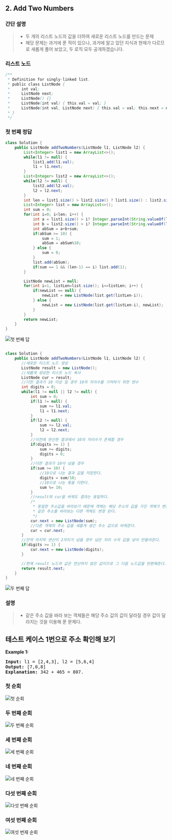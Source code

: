 ## 2. Add Two Numbers

### 간단 설명
> - 두 개의 리스트 노드의 값을 더하여 새로운 리스트 노드를 만드는 문제
> - 해당 문제는 과거에 푼 적이 있으나, 과거에 알고 있던 지식과 현재가 다르므로 새롭게 풀어 보았고, 두 로직 모두 공개하겠습니다.

### 리스트 노드
```java
/**
 * Definition for singly-linked list.
 * public class ListNode {
 *     int val;
 *     ListNode next;
 *     ListNode() {}
 *     ListNode(int val) { this.val = val; }
 *     ListNode(int val, ListNode next) { this.val = val; this.next = next; }
 * }
 */
```

### 첫 번째 정답

```java
class Solution {
    public ListNode addTwoNumbers(ListNode l1, ListNode l2) {
        List<Integer> list1 = new ArrayList<>();
        while(l1 != null) {
            list1.add(l1.val);
            l1 = l1.next;
        }
        List<Integer> list2 = new ArrayList<>();
        while(l2 != null) {
            list2.add(l2.val);
            l2 = l2.next;
        }
        int len = list1.size() > list2.size() ? list1.size() : list2.size();
        List<Integer> list = new ArrayList<>();
        int sum = 0;
        for(int i=0; i<len; i++) {
            int a = list1.size() > i? Integer.parseInt(String.valueOf(list1.get(i))) : 0;
            int b = list2.size() > i? Integer.parseInt(String.valueOf(list2.get(i))) : 0;
            int abSum = a+b+sum;
            if(abSum >= 10) {
                sum = 1;
                abSum = abSum%10;
            } else {
                sum = 0;
            }
            list.add(abSum);
            if(sum == 1 && (len-1) == i) list.add(1);
        }

        ListNode newList = null;
        for(int i=1, listLen=list.size(); i<=listLen; i++) {
            if(newList == null) {
                newList = new ListNode(list.get(listLen-i));
            } else {
                newList = new ListNode(list.get(listLen-i), newList);
            }
        }
        return newList;
    }
}
```


![첫 번째 답](First_Answer.png)


```java

class Solution {
    public ListNode addTwoNumbers(ListNode l1, ListNode l2) {
       //새로운 리스트 노드 생성
       ListNode result = new ListNode();
       //새롭게 생성한 리스트 노드 복사
       ListNode cur = result;
       //더한 결과가 10 이상 일 경우 10의 자리수를 기억하기 위한 변수
       int digits = 0;
       while(l1 != null || l2 != null) {
           int sum = 0;
           if(l1 != null) {
               sum += l1.val;
               l1 = l1.next;
           }
           if(l2 != null) {
               sum += l2.val;
               l2 = l2.next;
           }
           //이전에 연산한 결과에서 10의 자리수가 존재할 경우
           if(digits >= 1) {
               sum += digits;
               digits = 0;
           }
           //더한 결과가 10이 넘을 경우
           if(sum >= 10) {
               //10으로 나눈 결과 값을 저장한다.
               digits = sum/10;
               //10으로 나눈 몫을 더한다.
               sum %= 10;
           }
           //result와 cur을 바꿔도 결과는 동일하다.
           /*
            * 동일한 주소값을 바라보기 때문에 객체는 해당 주소의 값을 가진 객체가 변경 시
            * 같은 주소를 바라보는 다른 객체도 변경 된다.
            */
           cur.next = new ListNode(sum);
           //다른 객체의 주소 값을 새롭게 생긴 주소 값으로 바꿔준다.
           cur = cur.next;
       }
       //만약 마지막 연산이 2자리가 넘을 경우 넘은 자리 수의 값을 넣어 만들어준다.
       if(digits >= 1) {
           cur.next = new ListNode(digits);
       }

       //현재 result 노드의 값은 연산하지 않은 값이므로 그 다음 노드값을 반환해준다.
       return result.next;
    }
}

```

![두 번째 답](Second_Answer.png)

### 설명
> - 같은 주소 값을 바라 보는 객체들은 해당 주소 값의 값이 달라질 경우 값이 달라지는 것을 이용해 푼 문제다. 

## 테스트 케이스 1번으로 주소 확인해 보기
<p><strong class="example">Example 1:</strong></p>
<pre><strong>Input:</strong> l1 = [2,4,3], l2 = [5,6,4]
<strong>Output:</strong> [7,0,8]
<strong>Explanation:</strong> 342 + 465 = 807.
</pre>

### 첫 순회
![첫 순회](Address_Check1.png)

### 두 번째 순회
![두 번째 순회](Address_Check2.png)

### 세 번째 순회
![세 번째 순회](Address_Check3.png)

### 네 번째 순회
![네 번째 순회](Address_Check4.png)

### 다섯 번째 순회
![다섯 번째 순회](Address_Check5.png)

### 여섯 번째 순회
![여섯 번재 순회](Address_Check6.png)
